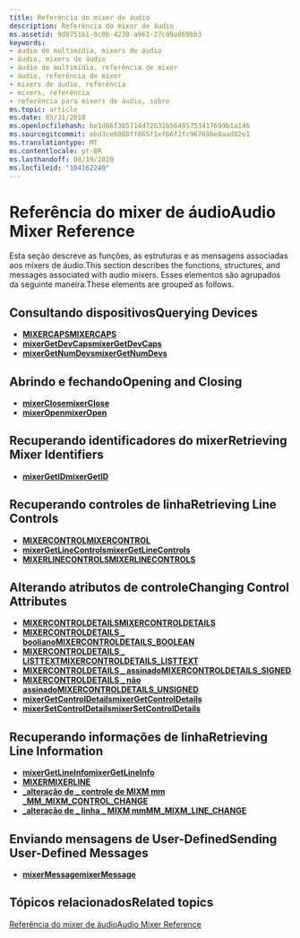 ```yaml
---
title: Referência do mixer de áudio
description: Referência do mixer de áudio
ms.assetid: 9d8751b1-9c0b-4238-a961-27c09a869bb3
keywords:
- áudio de multimídia, mixers de áudio
- áudio, mixers de áudio
- áudio de multimídia, referência de mixer
- áudio, referência de mixer
- mixers de áudio, referência
- mixers, referência
- referência para mixers de áudio, sobre
ms.topic: article
ms.date: 05/31/2018
ms.openlocfilehash: be1d86f305714d72631b56495753417699b1a146
ms.sourcegitcommit: ebd3ce6908ff865f1ef66f2fc96769be0aad82e1
ms.translationtype: MT
ms.contentlocale: pt-BR
ms.lasthandoff: 08/19/2020
ms.locfileid: "104162240"
---
```

# <a name="audio-mixer-reference"></a><span data-ttu-id="10ac2-110">Referência do mixer de áudio</span><span class="sxs-lookup"><span data-stu-id="10ac2-110">Audio Mixer Reference</span></span>

<span data-ttu-id="10ac2-111">Esta seção descreve as funções, as estruturas e as mensagens associadas aos mixers de áudio.</span><span class="sxs-lookup"><span data-stu-id="10ac2-111">This section describes the functions, structures, and messages associated with audio mixers.</span></span> <span data-ttu-id="10ac2-112">Esses elementos são agrupados da seguinte maneira.</span><span class="sxs-lookup"><span data-stu-id="10ac2-112">These elements are grouped as follows.</span></span>

## <a name="querying-devices"></a><span data-ttu-id="10ac2-113">Consultando dispositivos</span><span class="sxs-lookup"><span data-stu-id="10ac2-113">Querying Devices</span></span>

-   [<span data-ttu-id="10ac2-114">**MIXERCAPS**</span><span class="sxs-lookup"><span data-stu-id="10ac2-114">**MIXERCAPS**</span></span>](/windows/win32/api/mmeapi/ns-mmeapi-mixercaps)
-   [<span data-ttu-id="10ac2-115">**mixerGetDevCaps**</span><span class="sxs-lookup"><span data-stu-id="10ac2-115">**mixerGetDevCaps**</span></span>](/windows/win32/api/mmeapi/nf-mmeapi-mixergetdevcaps)
-   [<span data-ttu-id="10ac2-116">**mixerGetNumDevs**</span><span class="sxs-lookup"><span data-stu-id="10ac2-116">**mixerGetNumDevs**</span></span>](/windows/win32/api/mmeapi/nf-mmeapi-mixergetnumdevs)

## <a name="opening-and-closing"></a><span data-ttu-id="10ac2-117">Abrindo e fechando</span><span class="sxs-lookup"><span data-stu-id="10ac2-117">Opening and Closing</span></span>

-   [<span data-ttu-id="10ac2-118">**mixerClose**</span><span class="sxs-lookup"><span data-stu-id="10ac2-118">**mixerClose**</span></span>](/windows/win32/api/mmeapi/nf-mmeapi-mixerclose)
-   [<span data-ttu-id="10ac2-119">**mixerOpen**</span><span class="sxs-lookup"><span data-stu-id="10ac2-119">**mixerOpen**</span></span>](/windows/win32/api/mmeapi/nf-mmeapi-mixeropen)

## <a name="retrieving-mixer-identifiers"></a><span data-ttu-id="10ac2-120">Recuperando identificadores do mixer</span><span class="sxs-lookup"><span data-stu-id="10ac2-120">Retrieving Mixer Identifiers</span></span>

-   [<span data-ttu-id="10ac2-121">**mixerGetID**</span><span class="sxs-lookup"><span data-stu-id="10ac2-121">**mixerGetID**</span></span>](/windows/win32/api/mmeapi/nf-mmeapi-mixergetid)

## <a name="retrieving-line-controls"></a><span data-ttu-id="10ac2-122">Recuperando controles de linha</span><span class="sxs-lookup"><span data-stu-id="10ac2-122">Retrieving Line Controls</span></span>

-   [<span data-ttu-id="10ac2-123">**MIXERCONTROL**</span><span class="sxs-lookup"><span data-stu-id="10ac2-123">**MIXERCONTROL**</span></span>](/windows/win32/api/mmeapi/ns-mmeapi-mixercontrol)
-   [<span data-ttu-id="10ac2-124">**mixerGetLineControls**</span><span class="sxs-lookup"><span data-stu-id="10ac2-124">**mixerGetLineControls**</span></span>](/windows/win32/api/mmeapi/nf-mmeapi-mixergetlinecontrols)
-   [<span data-ttu-id="10ac2-125">**MIXERLINECONTROLS**</span><span class="sxs-lookup"><span data-stu-id="10ac2-125">**MIXERLINECONTROLS**</span></span>](/windows/win32/api/mmeapi/ns-mmeapi-mixerlinecontrols)

## <a name="changing-control-attributes"></a><span data-ttu-id="10ac2-126">Alterando atributos de controle</span><span class="sxs-lookup"><span data-stu-id="10ac2-126">Changing Control Attributes</span></span>

-   [<span data-ttu-id="10ac2-127">**MIXERCONTROLDETAILS**</span><span class="sxs-lookup"><span data-stu-id="10ac2-127">**MIXERCONTROLDETAILS**</span></span>](/windows/win32/api/mmeapi/ns-mmeapi-mixercontroldetails_listtexta)
-   <span data-ttu-id="10ac2-128">[**MIXERCONTROLDETAILS \_ booliano**](/previous-versions//dd757295(v=vs.85))</span><span class="sxs-lookup"><span data-stu-id="10ac2-128">[**MIXERCONTROLDETAILS\_BOOLEAN**](/previous-versions//dd757295(v=vs.85))</span></span>
-   <span data-ttu-id="10ac2-129">[**MIXERCONTROLDETAILS \_ LISTTEXT**](/previous-versions//dd757296(v=vs.85))</span><span class="sxs-lookup"><span data-stu-id="10ac2-129">[**MIXERCONTROLDETAILS\_LISTTEXT**](/previous-versions//dd757296(v=vs.85))</span></span>
-   <span data-ttu-id="10ac2-130">[**MIXERCONTROLDETAILS \_ assinado**](/previous-versions//dd757297(v=vs.85))</span><span class="sxs-lookup"><span data-stu-id="10ac2-130">[**MIXERCONTROLDETAILS\_SIGNED**](/previous-versions//dd757297(v=vs.85))</span></span>
-   <span data-ttu-id="10ac2-131">[**MIXERCONTROLDETAILS \_ não assinado**](/previous-versions//dd757298(v=vs.85))</span><span class="sxs-lookup"><span data-stu-id="10ac2-131">[**MIXERCONTROLDETAILS\_UNSIGNED**](/previous-versions//dd757298(v=vs.85))</span></span>
-   [<span data-ttu-id="10ac2-132">**mixerGetControlDetails**</span><span class="sxs-lookup"><span data-stu-id="10ac2-132">**mixerGetControlDetails**</span></span>](/windows/win32/api/mmeapi/nf-mmeapi-mixergetcontroldetails)
-   [<span data-ttu-id="10ac2-133">**mixerSetControlDetails**</span><span class="sxs-lookup"><span data-stu-id="10ac2-133">**mixerSetControlDetails**</span></span>](/windows/win32/api/mmeapi/nf-mmeapi-mixersetcontroldetails)

## <a name="retrieving-line-information"></a><span data-ttu-id="10ac2-134">Recuperando informações de linha</span><span class="sxs-lookup"><span data-stu-id="10ac2-134">Retrieving Line Information</span></span>

-   [<span data-ttu-id="10ac2-135">**mixerGetLineInfo**</span><span class="sxs-lookup"><span data-stu-id="10ac2-135">**mixerGetLineInfo**</span></span>](/windows/win32/api/mmeapi/nf-mmeapi-mixergetlineinfo)
-   [<span data-ttu-id="10ac2-136">**MIXER**</span><span class="sxs-lookup"><span data-stu-id="10ac2-136">**MIXERLINE**</span></span>](/windows/win32/api/mmeapi/ns-mmeapi-mixerline)
-   [<span data-ttu-id="10ac2-137">**\_alteração de \_ controle de MIXM mm \_**</span><span class="sxs-lookup"><span data-stu-id="10ac2-137">**MM\_MIXM\_CONTROL\_CHANGE**</span></span>](mm-mixm-control-change.md)
-   [<span data-ttu-id="10ac2-138">**\_alteração de \_ linha \_ MIXM mm**</span><span class="sxs-lookup"><span data-stu-id="10ac2-138">**MM\_MIXM\_LINE\_CHANGE**</span></span>](mm-mixm-line-change.md)

## <a name="sending-user-defined-messages"></a><span data-ttu-id="10ac2-139">Enviando mensagens de User-Defined</span><span class="sxs-lookup"><span data-stu-id="10ac2-139">Sending User-Defined Messages</span></span>

-   [<span data-ttu-id="10ac2-140">**mixerMessage**</span><span class="sxs-lookup"><span data-stu-id="10ac2-140">**mixerMessage**</span></span>](/windows/win32/api/mmeapi/nf-mmeapi-mixermessage)

## <a name="related-topics"></a><span data-ttu-id="10ac2-141">Tópicos relacionados</span><span class="sxs-lookup"><span data-stu-id="10ac2-141">Related topics</span></span>

<dl> <dt>

[<span data-ttu-id="10ac2-142">Referência do mixer de áudio</span><span class="sxs-lookup"><span data-stu-id="10ac2-142">Audio Mixer Reference</span></span>](audio-mixer-reference.md)
</dt> </dl>

 

 
